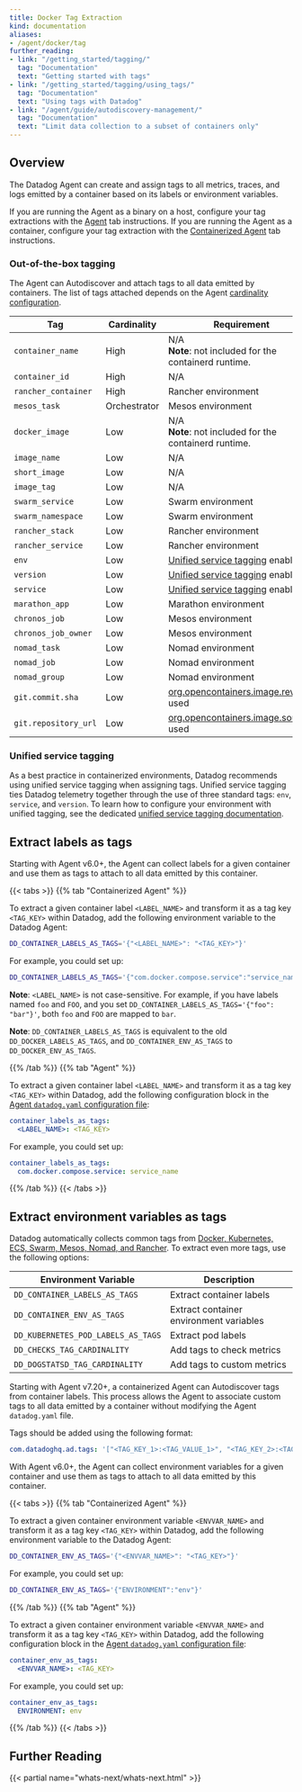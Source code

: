 ```yaml
---
title: Docker Tag Extraction
kind: documentation
aliases:
- /agent/docker/tag
further_reading:
- link: "/getting_started/tagging/"
  tag: "Documentation"
  text: "Getting started with tags"
- link: "/getting_started/tagging/using_tags/"
  tag: "Documentation"
  text: "Using tags with Datadog"
- link: "/agent/guide/autodiscovery-management/"
  tag: "Documentation"
  text: "Limit data collection to a subset of containers only"
---
```


## Overview

The Datadog Agent can create and assign tags to all metrics, traces, and logs emitted by a container based on its labels or environment variables.

If you are running the Agent as a binary on a host, configure your tag extractions with the [Agent](?tab=agent) tab instructions. If you are running the Agent as a container, configure your tag extraction with the [Containerized Agent](?tab=containerizedagent) tab instructions.

### Out-of-the-box tagging

The Agent can Autodiscover and attach tags to all data emitted by containers. The list of tags attached depends on the Agent [cardinality configuration][1].

| Tag                 | Cardinality  | Requirement                                 |
|----------------------|--------------|---------------------------------------------|
| `container_name`     | High         | N/A<br/> **Note**: not included for the containerd runtime.                                         |
| `container_id`       | High         | N/A                                         |
| `rancher_container`  | High         | Rancher environment                         |
| `mesos_task`         | Orchestrator | Mesos environment                           |
| `docker_image`       | Low          | N/A<br/> **Note**: not included for the containerd runtime.                                         |
| `image_name`         | Low          | N/A                                         |
| `short_image`        | Low          | N/A                                         |
| `image_tag`          | Low          | N/A                                         |
| `swarm_service`      | Low          | Swarm environment                           |
| `swarm_namespace`    | Low          | Swarm environment                           |
| `rancher_stack`      | Low          | Rancher environment                         |
| `rancher_service`    | Low          | Rancher environment                         |
| `env`                | Low          | [Unified service tagging][2] enabled        |
| `version`            | Low          | [Unified service tagging][2] enabled        |
| `service`            | Low          | [Unified service tagging][2] enabled        |
| `marathon_app`       | Low          | Marathon environment                        |
| `chronos_job`        | Low          | Mesos environment                           |
| `chronos_job_owner`  | Low          | Mesos environment                           |
| `nomad_task`         | Low          | Nomad environment                           |
| `nomad_job`          | Low          | Nomad environment                           |
| `nomad_group`        | Low          | Nomad environment                           |
| `git.commit.sha`     | Low          | [org.opencontainers.image.revision][3] used |
| `git.repository_url` | Low          | [org.opencontainers.image.source][3] used   |

### Unified service tagging

As a best practice in containerized environments, Datadog recommends using unified service tagging when assigning tags. Unified service tagging ties Datadog telemetry together through the use of three standard tags: `env`, `service`, and `version`. To learn how to configure your environment with unified tagging, see the dedicated [unified service tagging documentation][2].

## Extract labels as tags

Starting with Agent v6.0+, the Agent can collect labels for a given container and use them as tags to attach to all data emitted by this container.

{{< tabs >}}
{{% tab "Containerized Agent" %}}

To extract a given container label `<LABEL_NAME>` and transform it as a tag key `<TAG_KEY>` within Datadog, add the following environment variable to the Datadog Agent:

```bash
DD_CONTAINER_LABELS_AS_TAGS='{"<LABEL_NAME>": "<TAG_KEY>"}'
```

For example, you could set up:

```bash
DD_CONTAINER_LABELS_AS_TAGS='{"com.docker.compose.service":"service_name"}'
```

**Note**: `<LABEL_NAME>` is not case-sensitive. For example, if you have labels named `foo` and `FOO`, and you set `DD_CONTAINER_LABELS_AS_TAGS='{"foo": "bar"}'`, both `foo` and `FOO` are mapped to `bar`.

**Note**: `DD_CONTAINER_LABELS_AS_TAGS` is equivalent to the old `DD_DOCKER_LABELS_AS_TAGS`, and `DD_CONTAINER_ENV_AS_TAGS` to `DD_DOCKER_ENV_AS_TAGS`.

{{% /tab %}}
{{% tab "Agent" %}}

To extract a given container label `<LABEL_NAME>` and transform it as a tag key `<TAG_KEY>` within Datadog, add the following configuration block in the [Agent `datadog.yaml` configuration file][1]:

```yaml
container_labels_as_tags:
  <LABEL_NAME>: <TAG_KEY>
```

For example, you could set up:

```yaml
container_labels_as_tags:
  com.docker.compose.service: service_name
```


[1]:/agent/configuration/agent-configuration-files/#agent-main-configuration-file
{{% /tab %}}
{{< /tabs >}}

## Extract environment variables as tags

Datadog automatically collects common tags from [Docker, Kubernetes, ECS, Swarm, Mesos, Nomad, and Rancher][4]. To extract even more tags, use the following options:

| Environment Variable               | Description                             |
|------------------------------------|-----------------------------------------|
| `DD_CONTAINER_LABELS_AS_TAGS`      | Extract container labels                |
| `DD_CONTAINER_ENV_AS_TAGS`         | Extract container environment variables |
| `DD_KUBERNETES_POD_LABELS_AS_TAGS` | Extract pod labels                      |
| `DD_CHECKS_TAG_CARDINALITY`        | Add tags to check metrics               |
| `DD_DOGSTATSD_TAG_CARDINALITY`     | Add tags to custom metrics              |

Starting with Agent v7.20+, a containerized Agent can Autodiscover tags from container labels. This process allows the Agent to associate custom tags to all data emitted by a container without modifying the Agent `datadog.yaml` file.

Tags should be added using the following format:

```yaml
com.datadoghq.ad.tags: '["<TAG_KEY_1>:<TAG_VALUE_1>", "<TAG_KEY_2>:<TAG_VALUE_2>"]'
```

With Agent v6.0+, the Agent can collect environment variables for a given container and use them as tags to attach to all data emitted by this container.

{{< tabs >}}
{{% tab "Containerized Agent" %}}

To extract a given container environment variable `<ENVVAR_NAME>` and transform it as a tag key `<TAG_KEY>` within Datadog, add the following environment variable to the Datadog Agent:

```bash
DD_CONTAINER_ENV_AS_TAGS='{"<ENVVAR_NAME>": "<TAG_KEY>"}'
```

For example, you could set up:

```bash
DD_CONTAINER_ENV_AS_TAGS='{"ENVIRONMENT":"env"}'
```

{{% /tab %}}
{{% tab "Agent" %}}

To extract a given container environment variable `<ENVVAR_NAME>` and transform it as a tag key `<TAG_KEY>` within Datadog, add the following configuration block in the [Agent `datadog.yaml` configuration file][1]:

```yaml
container_env_as_tags:
  <ENVVAR_NAME>: <TAG_KEY>
```

For example, you could set up:

```yaml
container_env_as_tags:
  ENVIRONMENT: env
```

[1]:/agent/configuration/agent-configuration-files/#agent-main-configuration-file
{{% /tab %}}
{{< /tabs >}}

## Further Reading

{{< partial name="whats-next/whats-next.html" >}}

[1]: /agent/docker/tag/#extract-environment-variables-as-tags
[2]: /getting_started/tagging/unified_service_tagging
[3]: https://github.com/opencontainers/image-spec/blob/02efb9a75ee11e05937b535cc5f228f9343ab2f5/annotations.md#pre-defined-annotation-keys
[4]: /agent/docker/?tab=standard#tagging
